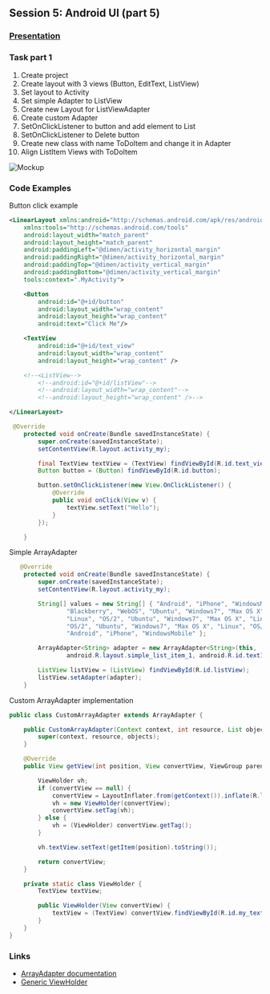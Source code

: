 ## Session 5: Android UI (part 5)
### [Presentation](Android%20UI%20part%20II.pdf)
### Task part 1

1. Create project
2. Create layout with 3 views (Button, EditText, ListView)
3. Set layout to Activity
4. Set simple Adapter to ListView
5. Create new Layout for ListViewAdapter
6. Create custom Adapter
7. SetOnClickListener to button and add element to List
8. SetOnClickListener to Delete button
9. Create new class with name ToDoItem and change it in Adapter
10. Align ListItem Views with ToDoItem

![Mockup](mockupr.png)

### Code Examples

Button click example
```xml
<LinearLayout xmlns:android="http://schemas.android.com/apk/res/android"
    xmlns:tools="http://schemas.android.com/tools"
    android:layout_width="match_parent"
    android:layout_height="match_parent"
    android:paddingLeft="@dimen/activity_horizontal_margin"
    android:paddingRight="@dimen/activity_horizontal_margin"
    android:paddingTop="@dimen/activity_vertical_margin"
    android:paddingBottom="@dimen/activity_vertical_margin"
    tools:context=".MyActivity">

    <Button
        android:id="@+id/button"
        android:layout_width="wrap_content"
        android:layout_height="wrap_content"
        android:text="Click Me"/>

    <TextView
        android:id="@+id/text_view"
        android:layout_width="wrap_content"
        android:layout_height="wrap_content" />

    <!--<ListView-->
        <!--android:id="@+id/listView"-->
        <!--android:layout_width="wrap_content"-->
        <!--android:layout_height="wrap_content" />-->

</LinearLayout>
```

``` java
 @Override
    protected void onCreate(Bundle savedInstanceState) {
        super.onCreate(savedInstanceState);
        setContentView(R.layout.activity_my);

        final TextView textView = (TextView) findViewById(R.id.text_view);
        Button button = (Button) findViewById(R.id.button);

        button.setOnClickListener(new View.OnClickListener() {
            @Override
            public void onClick(View v) {
                textView.setText("Hello");
            }
        });

    }
```

Simple ArrayAdapter
``` java
   @Override
    protected void onCreate(Bundle savedInstanceState) {
        super.onCreate(savedInstanceState);
        setContentView(R.layout.activity_my);

        String[] values = new String[] { "Android", "iPhone", "WindowsMobile",
                "Blackberry", "WebOS", "Ubuntu", "Windows7", "Max OS X",
                "Linux", "OS/2", "Ubuntu", "Windows7", "Max OS X", "Linux",
                "OS/2", "Ubuntu", "Windows7", "Max OS X", "Linux", "OS/2",
                "Android", "iPhone", "WindowsMobile" };

        ArrayAdapter<String> adapter = new ArrayAdapter<String>(this,
                android.R.layout.simple_list_item_1, android.R.id.text1, values);

        ListView listView = (ListView) findViewById(R.id.listView);
        listView.setAdapter(adapter);
    }
```

Custom ArrayAdapter implementation
``` java
public class CustomArrayAdapter extends ArrayAdapter {

    public CustomArrayAdapter(Context context, int resource, List objects) {
        super(context, resource, objects);
    }

    @Override
    public View getView(int position, View convertView, ViewGroup parent) {

        ViewHolder vh;
        if (convertView == null) {
            convertView = LayoutInflater.from(getContext()).inflate(R.layout.list_item, parent, false);
            vh = new ViewHolder(convertView);
            convertView.setTag(vh);
        } else {
            vh = (ViewHolder) convertView.getTag();
        }

        vh.textView.setText(getItem(position).toString());

        return convertView;
    }

    private static class ViewHolder {
        TextView textView;

        public ViewHolder(View convertView) {
            textView = (TextView) convertView.findViewById(R.id.my_text_view);
        }
    }
}
```

### Links
* [ArrayAdapter documentation](http://developer.android.com/reference/android/widget/ArrayAdapter.html)
* [Generic ViewHolder](https://medium.com/@AlexeyBuzdin/generic-viewholder-for-android-63bf9e0db06a)
